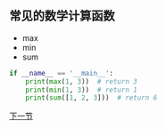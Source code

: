 
## 常见的数学计算函数
- max
- min
- sum

```python
if __name__ == '__main__':
    print(max(1, 3))  # return 3
    print(min(1, 3))  # return 1
    print(sum([1, 2, 3]))  # return 6
```

[下一节](condition.md)